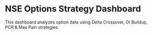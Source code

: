 # NSE Options Strategy Dashboard
This dashboard analyzes option data using Delta Crossover, OI Buildup, PCR & Max Pain strategies.
